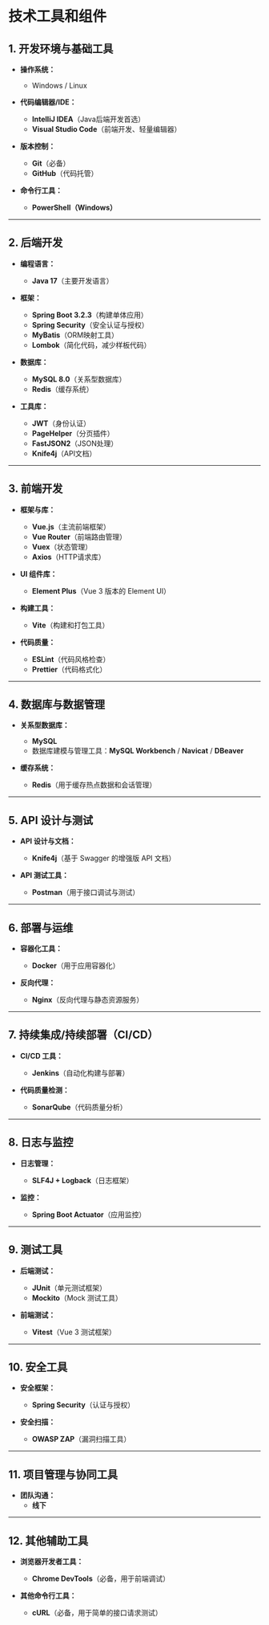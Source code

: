 # 技术工具和组件

## 1. 开发环境与基础工具

- **操作系统：**
  - Windows / Linux

- **代码编辑器/IDE：**
  - **IntelliJ IDEA**（Java后端开发首选）
  - **Visual Studio Code**（前端开发、轻量编辑器）

- **版本控制：**
  - **Git**（必备）
  - **GitHub**（代码托管）

- **命令行工具：**
  - **PowerShell（Windows）**

---

## 2. 后端开发

- **编程语言：**
  - **Java 17**（主要开发语言）

- **框架：**
  - **Spring Boot 3.2.3**（构建单体应用）
  - **Spring Security**（安全认证与授权）
  - **MyBatis**（ORM映射工具）
  - **Lombok**（简化代码，减少样板代码）

- **数据库：**
  - **MySQL 8.0**（关系型数据库）
  - **Redis**（缓存系统）

- **工具库：**
  - **JWT**（身份认证）
  - **PageHelper**（分页插件）
  - **FastJSON2**（JSON处理）
  - **Knife4j**（API文档）

---

## 3. 前端开发

- **框架与库：**
  - **Vue.js**（主流前端框架）
  - **Vue Router**（前端路由管理）
  - **Vuex**（状态管理）
  - **Axios**（HTTP请求库）

- **UI 组件库：**
  - **Element Plus**（Vue 3 版本的 Element UI）

- **构建工具：**
  - **Vite**（构建和打包工具）

- **代码质量：**
  - **ESLint**（代码风格检查）
  - **Prettier**（代码格式化）

---

## 4. 数据库与数据管理

- **关系型数据库：**
  - **MySQL**
  - 数据库建模与管理工具：**MySQL Workbench** / **Navicat** / **DBeaver**

- **缓存系统：**
  - **Redis**（用于缓存热点数据和会话管理）

---

## 5. API 设计与测试

- **API 设计与文档：**
  - **Knife4j**（基于 Swagger 的增强版 API 文档）
  
- **API 测试工具：**
  - **Postman**（用于接口调试与测试）

---

## 6. 部署与运维

- **容器化工具：**
  - **Docker**（用于应用容器化）

- **反向代理：**
  - **Nginx**（反向代理与静态资源服务）

---

## 7. 持续集成/持续部署（CI/CD）

- **CI/CD 工具：**
  - **Jenkins**（自动化构建与部署）

- **代码质量检测：**
  - **SonarQube**（代码质量分析）

---

## 8. 日志与监控

- **日志管理：**
  - **SLF4J + Logback**（日志框架）

- **监控：**
  - **Spring Boot Actuator**（应用监控）

---

## 9. 测试工具

- **后端测试：**
  - **JUnit**（单元测试框架）
  - **Mockito**（Mock 测试工具）

- **前端测试：**
  - **Vitest**（Vue 3 测试框架）

---

## 10. 安全工具

- **安全框架：**
  - **Spring Security**（认证与授权）
  
- **安全扫描：**
  - **OWASP ZAP**（漏洞扫描工具）

---

## 11. 项目管理与协同工具

- **团队沟通：**
  - **线下**

---

## 12. 其他辅助工具

- **浏览器开发者工具：**
  - **Chrome DevTools**（必备，用于前端调试）

- **其他命令行工具：**
  - **cURL**（必备，用于简单的接口请求测试）